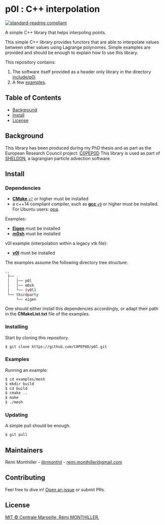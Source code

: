# p0l : C++ interpolation

[![standard-readme compliant](https://img.shields.io/badge/readme%20style-standard-brightgreen.svg?style=flat-square)](https://github.com/RichardLitt/standard-readme)

A simple C++ library that helps interpoling points.

This simple C++ library provides functors that are able to interpolate values between other values using Lagrange polynomes.
Simple examples are provided and should be enough to explain how to use this library.

This repository contains:

1. The software itself provided as a header only library in the directory [include/p0l](./include/p0l)
2. A few [examples](./examples).

## Table of Contents

- [Background](#background)
- [Install](#install)
- [License](#license)

## Background

This library has been produced during my PhD thesis and as part as the European Research Council project: [C0PEP0D](https://c0pep0d.github.io/)
This library is used as part of [SHELD0N](https://github.com/C0PEP0D/sheld0n), a lagrangian particle advection software.

## Install

### Dependencies

* [**CMake** `v?`](https://cmake.org/download/) or higher must be installed
* a c++14 compliant compiler, such as [**gcc** `v9`](https://gcc.gnu.org/) or higher must be installed. For Ubuntu users: [ppa](https://launchpad.net/%7Ejonathonf/+archive/ubuntu/gcc?field.series_filter=bionic).

Examples:
* [**Eigen**](https://eigen.tuxfamily.org) must be installed
* [**m0sh**](https://github.com/C0PEP0D/m0sh) must be installed

v0l example (interpolation within a legacy vtk file):
* [**v0l**](https://github.com/C0PEP0D/v0l) must be installed

The examples assume the following directory tree structure:
```bash
..
 ├── .
 │   │── p0l
 │   │── m0sh
 │   └── (v0l)
 └── thirdparty
     └── eigen
```
One should either install this dependencies accordingly, or adapt their path in the **CMakeList.txt** file of the examples.

### Installing

Start by cloning this repository.

```sh
$ git clone https://github.com/C0PEP0D/p0l.git
```

### Examples

Running an example:

```bash
$ cd examples/mesh
$ mkdir build
$ cd build
$ cmake ..
$ make
$ ./mesh
```

### Updating

A simple pull should be enough.

```sh
$ git pull
```

## Maintainers

Rémi Monthiller - [@rmonthil](https://gitlab.com/rmonthil) - remi.monthiller@gmail.com

## Contributing

Feel free to dive in! [Open an issue](https://github.com/rmonthil/c0pep0d/issues/new) or submit PRs.

## License

[MIT © Centrale Marseille, Rémi MONTHILLER.](./LICENSE)
